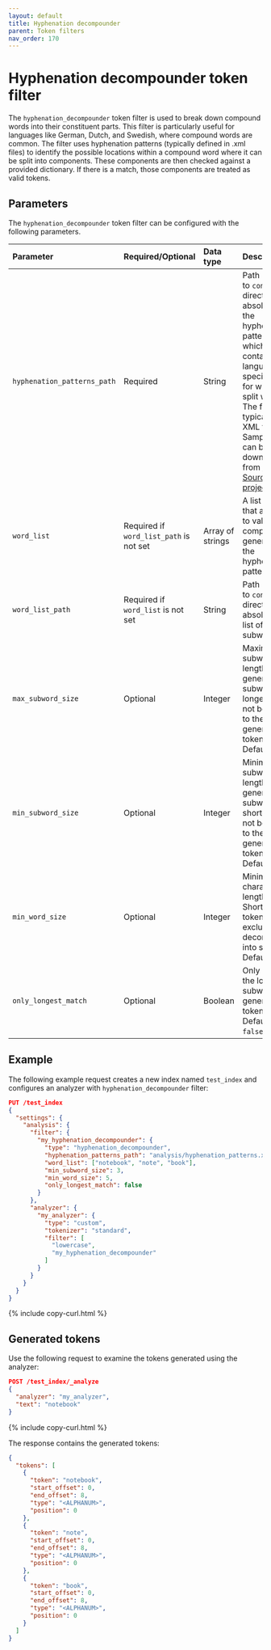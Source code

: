 ```yaml
---
layout: default
title: Hyphenation decompounder
parent: Token filters
nav_order: 170
---
```

<!-- vale off -->
# Hyphenation decompounder token filter
<!-- vale on -->
The `hyphenation_decompounder` token filter is used to break down compound words into their constituent parts. This filter is particularly useful for languages like German, Dutch, and Swedish, where compound words are common. The filter uses hyphenation patterns (typically defined in .xml files) to identify the possible locations within a compound word where it can be split into components. These components are then checked against a provided dictionary. If there is a match, those components are treated as valid tokens.

## Parameters

The `hyphenation_decompounder` token filter can be configured with the following parameters.

Parameter | Required/Optional | Data type | Description
:--- | :--- | :--- | :--- 
`hyphenation_patterns_path` | Required | String | Path (relative to `config` directory or absolute) to the hyphenation patterns file, which contains the language-specific rules for where to split words. The file is typically in XML format. Sample files can be downloaded from [OFFO Sourceforge project](https://sourceforge.net/projects/offo/).
`word_list` | Required if `word_list_path` is not set | Array of strings | A list of words that are used to validate the components generated by the hyphenation patterns.
`word_list_path` | Required if `word_list` is not set | String | Path (relative to `config` directory or absolute) to list of subwords.
`max_subword_size` | Optional | Integer | Maximum subword length. If the generated subword is longer, it will not be added to the generated tokens. Default is `15`.
`min_subword_size` | Optional | Integer | Minimum subword length. If the generated subword is shorted, it will not be added to the generated tokens. Default is `2`.
`min_word_size` | Optional | Integer | Minimum word character length. Shorter word tokens are excluded from decomposition into subwords. Default is `5`.
`only_longest_match` | Optional | Boolean | Only include the longest subword in the generated tokens. Default os `false`.

## Example

The following example request creates a new index named `test_index` and configures an analyzer with `hyphenation_decompounder` filter:

```json
PUT /test_index
{
  "settings": {
    "analysis": {
      "filter": {
        "my_hyphenation_decompounder": {
          "type": "hyphenation_decompounder",
          "hyphenation_patterns_path": "analysis/hyphenation_patterns.xml",
          "word_list": ["notebook", "note", "book"],
          "min_subword_size": 3,
          "min_word_size": 5,
          "only_longest_match": false
        }
      },
      "analyzer": {
        "my_analyzer": {
          "type": "custom",
          "tokenizer": "standard",
          "filter": [
            "lowercase",
            "my_hyphenation_decompounder"
          ]
        }
      }
    }
  }
}
```
{% include copy-curl.html %}

## Generated tokens

Use the following request to examine the tokens generated using the analyzer:

```json
POST /test_index/_analyze
{
  "analyzer": "my_analyzer",
  "text": "notebook"
}
```
{% include copy-curl.html %}

The response contains the generated tokens:

```json
{
  "tokens": [
    {
      "token": "notebook",
      "start_offset": 0,
      "end_offset": 8,
      "type": "<ALPHANUM>",
      "position": 0
    },
    {
      "token": "note",
      "start_offset": 0,
      "end_offset": 8,
      "type": "<ALPHANUM>",
      "position": 0
    },
    {
      "token": "book",
      "start_offset": 0,
      "end_offset": 8,
      "type": "<ALPHANUM>",
      "position": 0
    }
  ]
}
```
